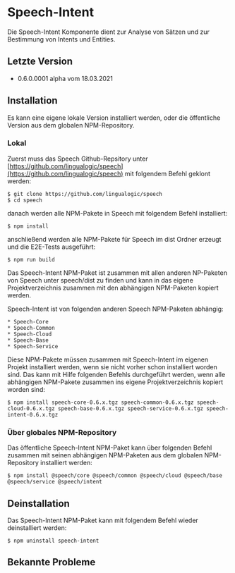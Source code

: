 # Speech-Intent

Die Speech-Intent Komponente dient zur Analyse von Sätzen und zur Bestimmung von Intents und Entities.


## Letzte Version

* 0.6.0.0001 alpha vom 18.03.2021


## Installation

Es kann eine eigene lokale Version installiert werden, oder die öffentliche Version aus dem globalen NPM-Repository.


### Lokal

Zuerst muss das Speech Github-Repsitory unter [https://github.com/lingualogic/speech](https://github.com/lingualogic/speech) mit folgendem Befehl geklont werden:

    $ git clone https://github.com/lingualogic/speech
    $ cd speech

danach werden alle NPM-Pakete in Speech mit folgendem Befehl installiert:

    $ npm install

anschließend werden alle NPM-Pakete für Speech im dist Ordner erzeugt und die E2E-Tests ausgeführt:

    $ npm run build

Das Speech-Intent NPM-Paket ist zusammen mit allen anderen NP-Paketen von Speech unter speech/dist zu finden und kann in das eigene Projektverzeichnis zusammen mit den abhängigen NPM-Paketen kopiert werden.

Speech-Intent ist von folgenden anderen Speech NPM-Paketen abhängig:

    * Speech-Core
    * Speech-Common
    * Speech-Cloud
    * Speech-Base
    * Speech-Service

Diese NPM-Pakete müssen zusammen mit Speech-Intent im eigenen Projekt installiert werden, wenn sie nicht vorher schon installiert worden sind. Das kann mit Hilfe folgenden Befehls durchgeführt werden, wenn alle abhängigen NPM-Pakete zusammen ins eigene Projektverzeichnis kopiert worden sind:

    $ npm install speech-core-0.6.x.tgz speech-common-0.6.x.tgz speech-cloud-0.6.x.tgz speech-base-0.6.x.tgz speech-service-0.6.x.tgz speech-intent-0.6.x.tgz


### Über globales NPM-Repository

Das öffentliche Speech-Intent NPM-Paket kann über folgenden Befehl zusammen mit seinen abhängigen NPM-Paketen aus dem globalen NPM-Repository installiert werden:

    $ npm install @speech/core @speech/common @speech/cloud @speech/base @speech/service @speech/intent


## Deinstallation

Das Speech-Intent NPM-Paket kann mit folgendem Befehl wieder deinstalliert werden:

    $ npm uninstall speech-intent


## Bekannte Probleme


